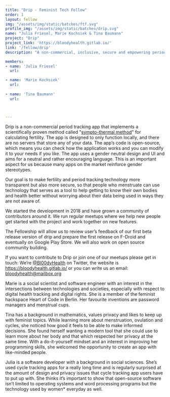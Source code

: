 ```yaml
---
title: "Drip - Feminist Tech Fellow"
order: 1
layout: fellow
img: "/assets/img/static/batches/ftf.svg"
profile_img: "/assets/img/static/batches/drip.svg"
name: "Julia Friesel, Marie Kochsiek & Tina Baumann"
project: "Drip"
project_link: 'https://bloodyhealth.gitlab.io/'
link: '/fellow/drip'
description: "A non-commercial, inclusive, secure and empowering period tracker brought to you by the Bloody Health team."

members:
- name: 'Julia Friesel'
  url:

- name: 'Marie Kochsiek'
  url:
  
- name: 'Tina Baumann'
  url:



---
```

<p>Drip is a non-commercial period tracking app that implements a scientifically proven method called "<a href="https://academic.oup.com/humrep/article/22/5/1310/2914315">sympto-thermal method</a>" for calculating fertility. The app is designed to only function locally, and there are no servers that store any of your data. The app’s code is open-source, which means you can check how the application works and you can modify it to your needs if you like. The app uses a gender neutral design and UI and aims for a neutral and rather encouraging language. This is an important aspect for us because many apps on the market reinforce gender stereotypes.</p>
<p>Our  goal is to make fertility and period tracking technology more transparent but also more secure, so that people who menstruate can use technology that serves as a tool to help getting to know their own bodies and health better without worrying about their data being used in ways they are not aware of.</p>   
<p>We started the development in 2018 and have grown a community of contributors around it. We run regular meetups where we help new people get started with the project and work together on new features.</p>
<p>The Fellowship will allow us to review user’s feedback of our first beta release version of drip and prepare the first release on F-Droid and eventually on Google Play Store. We will also  work on open source community building. </p>
<p>If you want to contribute to Drip or join one of our meetups please get in touch: We’re <a href="https://twitter.com/bl00dyhealth" target="_blank">@Bl00dyHealth</a> on Twitter, the website is <a href="https://bloodyhealth.gitlab.io/"  target="_blank">https://bloodyhealth.gitlab.io/</a> or you can write us an email: <a href="mailto:bloodyhealth@mailbox.org">bloodyhealth@mailbox.org</a></p>

<p><span class="uppercase font-regular">Marie</span> is a social scientist and software engineer with an interest in the intersections between technologies and societies, especially with respect to digital health tracking and digital rights. She is a member of the feminist hackspace Heart of Code in Berlin. Her favourite inventions are password managers and menstrual cups.</p>
<p><span class="uppercase font-regular">Tina</span> has a background in mathematics, values privacy and likes to keep up with feminist topics. While learning more about menstruation, ovulation and cycles, she noticed how good it feels to be able to make informed decisions. She found herself wanting a modern tool that she could use to learn more about her body and that which respected her privacy at the same time. With a do-it-yourself mindset and an interest in improving her programming skills, she welcomed the opportunity to create an app with like-minded people.</p>
<p><span class="uppercase font-regular">Julia</span> is a software developer with a background in social sciences. She’s used cycle tracking apps for a really long time and is regularly surprised at the amount of design and privacy issues that cycle tracking app users have to put up with. She thinks it’s important to show that open-source software isn’t limited to operating systems and word processing programs but the technology used by women* everyday as well.</p>






